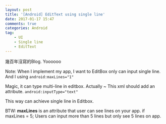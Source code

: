 ```yaml
---
layout: post
title: '[Android] EditText using single line'
date: 2017-01-17 15:47
comments: true
categories: Android
tag:
	- UI
	- Single line
	- EditText
---
```

幾百年沒寫的Blog.  Yoooooo

Note: 
When I implement my app, I want to EditBox only can input single line. 
And I using 
`android:maxLines="1"
`

Magic, it can type multi-line in editbox. 
Actually ~  This xml should add an attribute. 
`android:inputType="text"
`

This way can achieve single line in Editbox. 



BTW: 
**maxLines** is an attribute that user can see lines on your app. 
if maxLines = 5;
Users can input more than 5 lines but only see 5 lines on app. 

